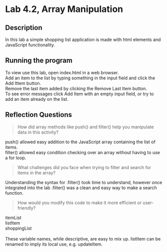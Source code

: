 

# Lab 4.2, Array Manipulation

## Description
In this lab a simple shopping list application is made with html elements and JavaScript functionality.

## Running the program
To view use this lab, open index.html in a web browser.<br>
Add an item to the list by typing something in the input field and click the Add Ittem button. <br>
Remove the last item added by clicking the Remove Last Item button. <br>
To see error messages click Add Item with an empty input field, or try to add an item already on the list.
<br>

## Reflection Questions
> How did array methods like push() and filter() help you manipulate data in this activity?

push() allowed easy addition to the JavaScript array containing the list of items. <br>
filter() allowed easy condition checking over an array without having to use a for loop.
<br>

> What challenges did you face when trying to filter and search for items in the array?

Understanding the syntax for .filter() took time to understand, however once integrated into the lab .filter() was a clean and easy way to make a search function.
<br>

> How would you modify this code to make it more efficient or user-friendly?

itemList<br>
listItem<br>
shoppingList<br><br>
These variable names, while descriptive, are easy to mix up. listItem can be renamed to imply its local use, e.g. updateItem.

<br>